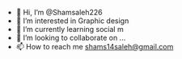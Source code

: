 - 👋 Hi, I’m @Shamsaleh226
- 👀 I’m interested in Graphic design
- 🌱 I’m currently learning social m
- 💞️ I’m looking to collaborate on ...
- 📫 How to reach me shams14saleh@gmail.com

<!---
Shamsaleh226/Shamsaleh226 is a ✨ special ✨ repository because its `README.md` (this file) appears on your GitHub profile.
You can click the Preview link to take a look at your changes.
--->

